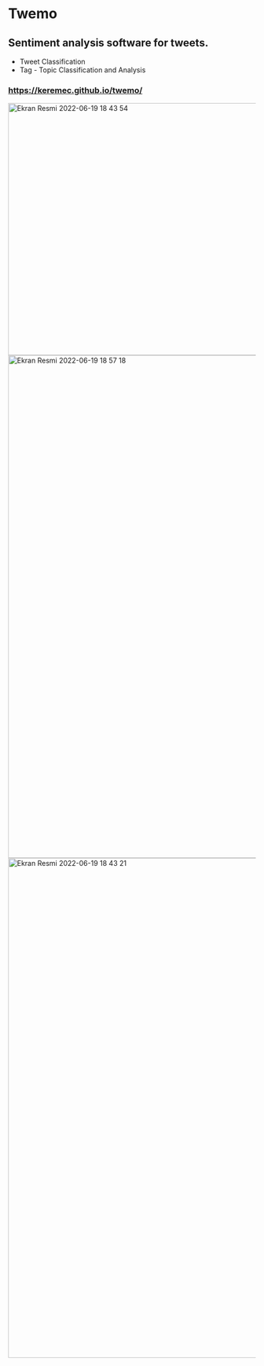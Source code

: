 # Twemo
## Sentiment analysis software for tweets.

- Tweet Classification
- Tag - Topic Classification and Analysis

### https://keremec.github.io/twemo/

<img width="513" alt="Ekran Resmi 2022-06-19 18 43 54" src="https://user-images.githubusercontent.com/50713500/174489699-585797a2-b036-4082-845d-cc5cc7b3fa0f.png">
<img width="1023" alt="Ekran Resmi 2022-06-19 18 57 18" src="https://user-images.githubusercontent.com/50713500/174489781-1d4363f9-f1b8-4de0-bc1b-d87bc152bd1e.png">
<img width="1017" alt="Ekran Resmi 2022-06-19 18 43 21" src="https://user-images.githubusercontent.com/50713500/174489544-af9a1ee1-cbef-4495-ab79-c846ef376fca.png">
